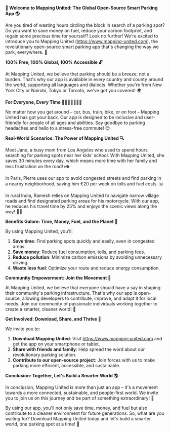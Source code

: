 **🚀 Welcome to Mapping United: The Global Open-Source Smart Parking App 🌎**

Are you tired of wasting hours circling the block in search of a parking spot? Do you want to save money on fuel, reduce your carbon footprint, and regain some precious time for yourself? Look no further! We're excited to introduce you to Mapping United (https://www.mapping-united.com), the revolutionary open-source smart parking app that's changing the way we park, everywhere. 🌟

**100% Free, 100% Global, 100% Accessible 🔓**

At Mapping United, we believe that parking should be a breeze, not a burden. That's why our app is available in every country and county around the world, supporting all languages and dialects. Whether you're from New York City or Nairobi, Tokyo or Toronto, we've got you covered! 🌍

**For Everyone, Every Time 🚗🚌🚂🚴‍♀️🚶‍♂️**

No matter how you get around – car, bus, train, bike, or on foot – Mapping United has got your back. Our app is designed to be inclusive and user-friendly for people of all ages and abilities. Say goodbye to parking headaches and hello to a stress-free commute! 😊

**Real-World Scenarios: The Power of Mapping United 🔍**

Meet Jane, a busy mom from Los Angeles who used to spend hours searching for parking spots near her kids' school. With Mapping United, she saves 30 minutes every day, which means more time with her family and less frustration on the road! 👪

In Paris, Pierre uses our app to avoid congested streets and find parking in a nearby neighborhood, saving him €20 per week on tolls and fuel costs. 📊

In rural India, Ramesh relies on Mapping United to navigate narrow village roads and find designated parking areas for his motorcycle. With our app, he reduces his travel time by 25% and enjoys the scenic views along the way! 🚴‍♂️

**Benefits Galore: Time, Money, Fuel, and the Planet 💪**

By using Mapping United, you'll:

1. **Save time**: Find parking spots quickly and easily, even in congested areas.
2. **Save money**: Reduce fuel consumption, tolls, and parking fees.
3. **Reduce pollution**: Minimize carbon emissions by avoiding unnecessary driving.
4. **Waste less fuel**: Optimize your route and reduce energy consumption.

**Community Empowerment: Join the Movement 🌈**

At Mapping United, we believe that everyone should have a say in shaping their community's parking infrastructure. That's why our app is open-source, allowing developers to contribute, improve, and adapt it for local needs. Join our community of passionate individuals working together to create a smarter, cleaner world! 💚

**Get Involved: Download, Share, and Thrive 📱**

We invite you to:

1. **Download Mapping United**: Visit https://www.mapping-united.com and get the app on your smartphone or tablet.
2. **Share with friends and family**: Help spread the word about our revolutionary parking solution.
3. **Contribute to our open-source project**: Join forces with us to make parking more efficient, accessible, and sustainable.

**Conclusion: Together, Let's Build a Smarter World 🌎**

In conclusion, Mapping United is more than just an app – it's a movement towards a more connected, sustainable, and people-first world. We invite you to join us on this journey and be part of something extraordinary! 💫

By using our app, you'll not only save time, money, and fuel but also contribute to a cleaner environment for future generations. So, what are you waiting for? Download Mapping United today and let's build a smarter world, one parking spot at a time! 🌟